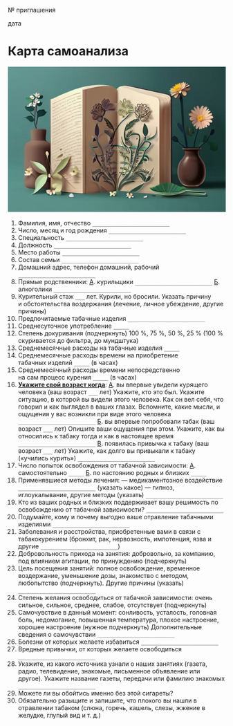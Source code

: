 № приглашения

дата

# Карта самоанализа

![](ресурсы/cover_card_00.jpg)


1. Фамилия, имя, отчество `_________________________`
2. Число, месяц и год рождения `_________________________`
3. Специальность `_________________________`
4. Должность `_________________________`
5. Место работы `_________________________`
6. Состав семьи `_________________________`
7. Домашний адрес, телефон домашний, рабочий `_________________________`
8. Прямые родственники:
    <u>А</u>. курильщики `_________________________`
    <u>Б</u>. алкоголики `_________________________` 
9. Курительный стаж `___` лет. Курили, но бросили. Указать причину и обстоятельства воздержания (лечение, личное убеждение, другие причины)
10. Предпочитаемые табачные изделия `_________________________`
11. Среднесуточное употребление `_____`
12. Степень докуривания (подчеркнуть) 100 %, 75 %, 50 %, 25 % (100 % скуривается до фильтра, до мундштука)
13. Среднемесячные расходы на табачные изделия `_____`
14. Среднемесячные расходы времени на приобретение табачных изделий `_____` (в часах)
15. Среднемесячный расходы времени непосредственно на сам процесс курения `_____` (в часах)
16. **<u>Укажите свой возраст когда</u>**:
    <u>А</u>. вы впервые увидели курящего человека (ваш возраст `___` лет)
    Укажите, кто это был. Укажите ситуацию, в которой вы видели этого человека. Как он вел себя, что говорил и как выглядел в ваших глазах. Вспомните, какие мысли, и ощущения у вас возникли при виде этого человека `_________________________`
    <u>Б</u>. вы впервые попробовали табак (ваш возраст `___` лет)
    Опишите ваши ощущения при этом. Укажите, как вы относились к табаку тогда и как в настоящее время `_________________________`
    <u>В</u>. появилась привычка к табаку (ваш возраст `___` лет)
    Укажите, как долго вы привыкали к табаку («учились курить») `_________________________`
17. Число попыток освобождения от табачной зависимости:
    <u>А</u>. самостоятельно `_____`
    <u>Б</u>. по настоянию родных и близких `_____`
18. Применявшиеся методы лечения:
    — медикаментозное воздействие `_________________________` (указать какое)
    — гипноз, иглоукалывание, другие методы (указать) `_________________________`
19. Кто из ваших родных и близких поддерживает вашу решимость по освобождению от табачной зависимости? `_________________________`
20. Подумайте, кому и почему выгодно ваше отравление табачными изделиями `_________________________`
21. Заболевания и расстройства, приобретенные вами в связи с табакокурением (бронхит, рак, нервозность, импотенция, язва и другие `_________________________`)
22. Добровольность прихода на занятия: добровольно, за компанию, под влиянием агитации, по принуждению (подчеркнуть)
23. Цель посещения занятий: полное освобождение, временное воздержание, уменьшение дозы, знакомство с методом, любопытство (подчеркнуть). Другие причины (указать) `_________________________`
24. Степень желания освободиться от табачной зависимости: очень сильное, сильное, среднее, слабое, отсутствует (подчеркнуть)
25. Самочувствие в данный момент: сонливость, усталость, головная боль, недомогание, повышенная температура, плохое настроение, хорошее настроение (нужное подчеркнуть)
    Дополнительные сведения о самочувствии `_________________________`
26. Болезни от которых желаете избавиться `_________________________`
27. Вредные привычки, от которых желаете освободиться `_________________________`
28. Укажите, из какого источника узнали о наших занятиях (газета, радио, телевидение, знакомые, письменное объявление или другое). Укажите название газеты, передачи или фамилию знакомых `_________________________`
29. Можете ли вы обойтись именно без этой сигареты?
30. Обязательно разыщите и запишите, что плохого вы нашли в отравлении табаком (слюна, горечь, кашель, слезы, жжение в желудке, глупый вид и т. д.)